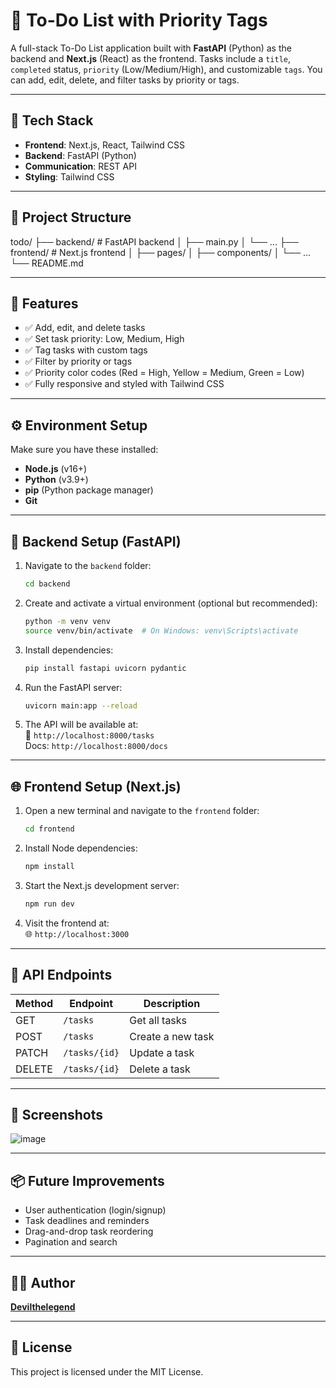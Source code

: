 # 📝 To-Do List with Priority Tags

A full-stack To-Do List application built with **FastAPI** (Python) as the backend and **Next.js** (React) as the frontend. Tasks include a `title`, `completed` status, `priority` (Low/Medium/High), and customizable `tags`. You can add, edit, delete, and filter tasks by priority or tags.

---

## 🔧 Tech Stack

- **Frontend**: Next.js, React, Tailwind CSS
- **Backend**: FastAPI (Python)
- **Communication**: REST API
- **Styling**: Tailwind CSS

---

## 📁 Project Structure

todo/
├── backend/ # FastAPI backend
│ ├── main.py
│ └── ...
├── frontend/ # Next.js frontend
│ ├── pages/
│ ├── components/
│ └── ...
└── README.md


---

## 🚀 Features

- ✅ Add, edit, and delete tasks
- ✅ Set task priority: Low, Medium, High
- ✅ Tag tasks with custom tags
- ✅ Filter by priority or tags
- ✅ Priority color codes (Red = High, Yellow = Medium, Green = Low)
- ✅ Fully responsive and styled with Tailwind CSS

---

## ⚙️ Environment Setup

Make sure you have these installed:

- **Node.js** (v16+)
- **Python** (v3.9+)
- **pip** (Python package manager)
- **Git**

---

## 🐍 Backend Setup (FastAPI)

1. Navigate to the `backend` folder:

    ```bash
    cd backend
    ```

2. Create and activate a virtual environment (optional but recommended):

    ```bash
    python -m venv venv
    source venv/bin/activate  # On Windows: venv\Scripts\activate
    ```

3. Install dependencies:

    ```bash
    pip install fastapi uvicorn pydantic
    ```

4. Run the FastAPI server:

    ```bash
    uvicorn main:app --reload
    ```

5. The API will be available at:  
    📍 `http://localhost:8000/tasks`  
    Docs: `http://localhost:8000/docs`

---

## 🌐 Frontend Setup (Next.js)

1. Open a new terminal and navigate to the `frontend` folder:

    ```bash
    cd frontend
    ```

2. Install Node dependencies:

    ```bash
    npm install
    ```

3. Start the Next.js development server:

    ```bash
    npm run dev
    ```

4. Visit the frontend at:  
    🌐 `http://localhost:3000`

---

## 🧪 API Endpoints

| Method | Endpoint              | Description         |
|--------|-----------------------|---------------------|
| GET    | `/tasks`              | Get all tasks       |
| POST   | `/tasks`              | Create a new task   |
| PATCH  | `/tasks/{id}`         | Update a task       |
| DELETE | `/tasks/{id}`         | Delete a task       |

---

## 📸 Screenshots

![image](https://github.com/user-attachments/assets/3f08b77a-bcfc-4e5d-b912-bbb04d3d4bcf)


---

## 📦 Future Improvements

- User authentication (login/signup)
- Task deadlines and reminders
- Drag-and-drop task reordering
- Pagination and search

---

## 👨‍💻 Author

[**Devilthelegend**](https://github.com/Devilthelegend)

---

## 📄 License

This project is licensed under the MIT License.

